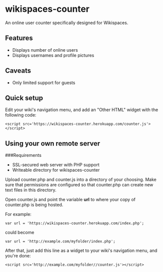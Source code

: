 # wikispaces-counter 

An online user counter specifically designed for Wikispaces.

## Features
* Displays number of online users
* Displays usernames and profile pictures

## Caveats
* Only limited support for guests

## Quick setup
Edit your wiki's navigation menu, and add an "Other HTML" widget with the following code:


````
<script src='https://wikispaces-counter.herokuapp.com/counter.js'></script>
````

## Using your own remote server
###Requirements
* SSL-secured web server with PHP support
* Writeable directory for wikispaces-counter

Upload counter.php and counter.js into a directory of your choosing. Make sure that permissions are configured so that counter.php can create new text files in this directory.

Open counter.js and point the variable **url** to where your copy of counter.php is being hosted.

For example:
````
var url = 'https://wikispaces-counter.herokuapp.com/index.php';
````

could become
````
var url = 'http://example.com/myfolder/index.php';
````

After that, just add this line as a widget to your wiki's navigation menu, and you're done:
````
<script src='http://example.com/myfolder//counter.js'></script>
````






